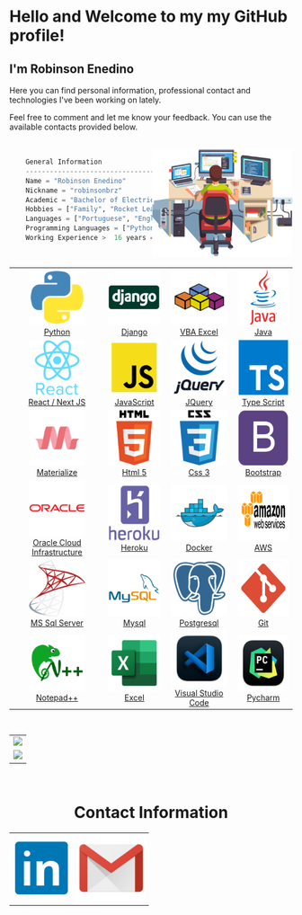 <h1>Hello and Welcome to my my GitHub profile!</h1>
<h2>I'm Robinson Enedino </h2>

<p>Here you can find personal information, professional contact and technologies I've been working on lately.</p>
<p>Feel free to comment and let me know your feedback. You can use the available contacts provided below.</p>

<br>


<img  align="right" width="250px" src="https://raw.githubusercontent.com/robinsonbrz/robinsonbrz/main/static/img/work.png" />

```python
    General Information
    ------------------------------------------
    Name = "Robinson Enedino"
    Nickname = "robinsonbrz"
    Academic = "Bachelor of Electrical Engineering"
    Hobbies = ["Family", "Rocket League Nerd", "Thrash Metal" ,"Movies"]
    Languages = ["Portuguese", "English", "Spanish"]
    Programming Languages = ["Python", "Java", "VBA"]
    Working Experience >  16 years == True
```
<br>
<div align="center">
    <table align="center">
        <tr align="center">
            <td>
                <a  href="https://www.linkedin.com/in/robinsonbrz/">
                <img src="https://raw.githubusercontent.com/robinsonbrz/robinsonbrz/main/static/img/python.png" width="100" height="100"/>
                <br> Python
            </td>
            <td>
                <a  href="https://www.linkedin.com/in/robinsonbrz/">
                <img src="https://raw.githubusercontent.com/robinsonbrz/robinsonbrz/main/static/img/django2.png"  width="100" height="100"/>
                <br> Django
            </td>
            <td>
                <a  href="https://www.linkedin.com/in/robinsonbrz/">
                <img src="https://raw.githubusercontent.com/robinsonbrz/robinsonbrz/main/static/img/vba.png"  width="100" height="100"/>
                <br> VBA Excel
            </td>
            <td>
                <a  href="https://www.linkedin.com/in/robinsonbrz/">
                <img src="https://raw.githubusercontent.com/robinsonbrz/robinsonbrz/main/static/img/java.png"  width="100" height="100"/>
                <br> Java 
            </td>
       </tr>
       <tr align="center">
            <td>
                <a  href="https://www.linkedin.com/in/robinsonbrz/">
                <img src="https://raw.githubusercontent.com/robinsonbrz/robinsonbrz/main/static/img/react.png" width="100" height="100"/>
                <br> React / Next JS
            </td>
            <td>
                <a  href="https://www.linkedin.com/in/robinsonbrz/">
                <img src="https://raw.githubusercontent.com/robinsonbrz/robinsonbrz/main/static/img/js.png"  width="100" height="100"/>
                <br> JavaScript
            </td>
            <td>
                <a  href="https://www.linkedin.com/in/robinsonbrz/">
                <img src="https://raw.githubusercontent.com/robinsonbrz/robinsonbrz/main/static/img/jquery.png" width="100" height="100"/>
                <br> JQuery
            </td>
            <td>
                <a  href="https://www.linkedin.com/in/robinsonbrz/">
                <img src="https://raw.githubusercontent.com/robinsonbrz/robinsonbrz/main/static/img/ts.png"  width="100" height="100"/>
                <br> Type Script
            </td>
        </tr>
       <tr align="center">
            <td>
                <a  href="https://www.linkedin.com/in/robinsonbrz/">
                <img src="https://raw.githubusercontent.com/robinsonbrz/robinsonbrz/main/static/img/materialize.png"  width="100" height="100"/> Materialize
                <br>
            </td>
            <td>
                <a  href="https://www.linkedin.com/in/robinsonbrz/">
                <img src="https://raw.githubusercontent.com/robinsonbrz/robinsonbrz/main/static/img/html-5.png" width="100" height="100"/>
                <br> Html 5
            </td>
            <td>
                <a  href="https://www.linkedin.com/in/robinsonbrz/">
                <img src="https://raw.githubusercontent.com/robinsonbrz/robinsonbrz/main/static/img/css-3.png"  width="100" height="100"/>
                <br> Css 3
            </td>
            <td>
                <a  href="https://www.linkedin.com/in/robinsonbrz/">
                <img src="https://raw.githubusercontent.com/robinsonbrz/robinsonbrz/main/static/img/bootstrap.png"  width="100" height="100"/>
                <br> Bootstrap 
            </td>
       </tr>
       <tr align="center">
            <td>
                <a  href="https://www.linkedin.com/in/robinsonbrz/">
                <img src="https://raw.githubusercontent.com/robinsonbrz/robinsonbrz/main/static/img/oracle.png" width="100" height="100"/>
                <br> Oracle Cloud Infrastructure
            </td>
            <td>
                <a  href="https://www.linkedin.com/in/robinsonbrz/">
                <img src="https://raw.githubusercontent.com/robinsonbrz/robinsonbrz/main/static/img/heroku.png" width="100" height="100"/>
                <br> Heroku
            </td>
            <td>
                <a  href="https://www.linkedin.com/in/robinsonbrz/">
                <img src="https://raw.githubusercontent.com/robinsonbrz/robinsonbrz/main/static/img/docker.png" width="100" height="100"/>
                <br> Docker
            </td>
            <td>
                <a  href="https://www.linkedin.com/in/robinsonbrz/">
                <img src="https://raw.githubusercontent.com/robinsonbrz/robinsonbrz/main/static/img/AWS.png" width="100" height="100"/>
                <br> AWS
            </td>
        </tr>
        <tr align="center">
            <td>
                <a  href="https://www.linkedin.com/in/robinsonbrz/">
                <img src="https://raw.githubusercontent.com/robinsonbrz/robinsonbrz/main/static/img/mssql.png" width="100" height="100"/>
                <br> MS Sql Server 
            </td>
            <td>
                <a  href="https://www.linkedin.com/in/robinsonbrz/">
                <img src="https://raw.githubusercontent.com/robinsonbrz/robinsonbrz/main/static/img/mysql.png" width="100" height="100"/>
                <br> Mysql
            </td>
            <td>
                <a  href="https://www.linkedin.com/in/robinsonbrz/">
                <img src="https://raw.githubusercontent.com/robinsonbrz/robinsonbrz/main/static/img/postgresql.png" width="100" height="100"/>
                <br> Postgresql
            </td>
            <td>
                <a  href="https://www.linkedin.com/in/robinsonbrz/">
                <img src="https://raw.githubusercontent.com/robinsonbrz/robinsonbrz/main/static/img/git.png" width="100" height="100"/>
                <br> Git
            </td>
       </tr>
        <tr align="center">
            <td >
                <a  href="https://www.linkedin.com/in/robinsonbrz/">
                <img src="https://raw.githubusercontent.com/robinsonbrz/robinsonbrz/main/static/img/Notepad++.png" width="100" height="100"/>
                <br> Notepad++
            </td>
            <td>
                <a  href="https://www.linkedin.com/in/robinsonbrz/">
                <img src="https://raw.githubusercontent.com/robinsonbrz/robinsonbrz/main/static/img/excel.png" width="100" height="100"/>
                <br> Excel
            </td>
            <td>
                <a  href="https://www.linkedin.com/in/robinsonbrz/">
                <img src="https://raw.githubusercontent.com/robinsonbrz/robinsonbrz/main/static/img/visual_studio_code.png" width="100" height="100"/>
                <br> Visual Studio Code
            </td>
            <td>
                <a  href="https://www.linkedin.com/in/robinsonbrz/">
                <img src="https://raw.githubusercontent.com/robinsonbrz/robinsonbrz/main/static/img/pycharm.png" width="100" height="100"/>
                <br> Pycharm
            </td>
        </tr>
    </table>
</div>
<br>
<div align="center">
    <table>        
        <tr>
            <td>
                <a  href="https://www.linkedin.com/in/robinsonbrz/">
                <img  src="https://github-readme-stats.vercel.app/api?username=Robinsonbrz"  />
                <br>
            </td>
        </tr>    
        <tr align="center">
            <td>
                <a  href="https://www.linkedin.com/in/robinsonbrz/">
                <img  src="https://github-readme-streak-stats.herokuapp.com/?user=robinsonbrz"/>
                <br>
            </td>
        </tr>    
    </table>
</div>
<br>


<h1 align="center"> Contact Information </h1> 

<div align="center">
    <table align="center">
        </tr>
            <td>
                <a  href="https://www.linkedin.com/in/robinsonbrz/">
                <img src="https://raw.githubusercontent.com/robinsonbrz/robinsonbrz/main/static/img/linkedin.png" width="100" height="100">
                </td>
            <td>
                <a href="mailto:robinsonbrz@gmail.com">
                <img src="https://raw.githubusercontent.com/robinsonbrz/robinsonbrz/main/static/img/gmail.png" width="120" height="120" ></a>
            </td>
        </tr>
    </table> 
</div>
